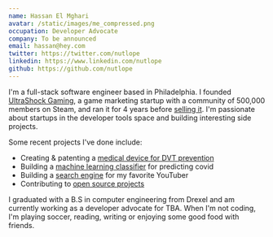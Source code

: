 ```yaml
---
name: Hassan El Mghari
avatar: /static/images/me_compressed.png
occupation: Developer Advocate
company: To be announced
email: hassan@hey.com
twitter: https://twitter.com/nutlope
linkedin: https://www.linkedin.com/nutlope
github: https://github.com/nutlope
---
```


I'm a full-stack software engineer based in Philadelphia. I founded [UltraShock Gaming](https://twitter.com/ushockgaming), a game marketing startup with a community of 500,000 members on Steam, and ran it for 4 years before [selling it](https://www.hassanelmghari.com/blog/startup-journey). I'm passionate about startups in the developer tools space and building interesting side projects.

Some recent projects I've done include:

- Creating & patenting a [medical device for DVT prevention](https://dvtpd.com/)
- Building a [machine learning classifier](https://github.com/Nutlope/covid-classifier) for predicting covid
- Building a [search engine](https://abdaal-search.web.app/) for my favorite YouTuber
- Contributing to [open source projects](https://github.com/withfig/autocomplete)

I graduated with a B.S in computer engineering from Drexel and am currently working as a developer advocate for TBA. When I'm not coding, I'm playing soccer, reading, writing or enjoying some good food with friends.

